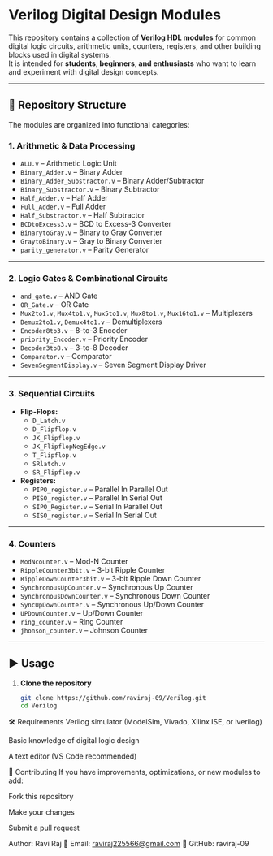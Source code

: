 # Verilog Digital Design Modules

This repository contains a collection of **Verilog HDL modules** for common digital logic circuits, arithmetic units, counters, registers, and other building blocks used in digital systems.  
It is intended for **students, beginners, and enthusiasts** who want to learn and experiment with digital design concepts.

---

## 📂 Repository Structure

The modules are organized into functional categories:

### 1. **Arithmetic & Data Processing**
- `ALU.v` – Arithmetic Logic Unit
- `Binary_Adder.v` – Binary Adder
- `Binary_Adder_Substractor.v` – Binary Adder/Subtractor
- `Binary_Substractor.v` – Binary Subtractor
- `Half_Adder.v` – Half Adder
- `Full_Adder.v` – Full Adder
- `Half_Substractor.v` – Half Subtractor
- `BCDtoExcess3.v` – BCD to Excess-3 Converter
- `BinarytoGray.v` – Binary to Gray Converter
- `GraytoBinary.v` – Gray to Binary Converter
- `parity_generator.v` – Parity Generator

---

### 2. **Logic Gates & Combinational Circuits**
- `and_gate.v` – AND Gate
- `OR_Gate.v` – OR Gate
- `Mux2to1.v`, `Mux4to1.v`, `Mux5to1.v`, `Mux8to1.v`, `Mux16to1.v` – Multiplexers
- `Demux2to1.v`, `Demux4to1.v` – Demultiplexers
- `Encoder8to3.v` – 8-to-3 Encoder
- `priority_Encoder.v` – Priority Encoder
- `Decoder3to8.v` – 3-to-8 Decoder
- `Comparator.v` – Comparator
- `SevenSegmentDisplay.v` – Seven Segment Display Driver

---

### 3. **Sequential Circuits**
- **Flip-Flops:**
  - `D_Latch.v`
  - `D_Flipflop.v`
  - `JK_Flipflop.v`
  - `JK_FlipflopNegEdge.v`
  - `T_Flipflop.v`
  - `SRlatch.v`
  - `SR_Flipflop.v`
- **Registers:**
  - `PIPO_register.v` – Parallel In Parallel Out
  - `PISO_register.v` – Parallel In Serial Out
  - `SIPO_Register.v` – Serial In Parallel Out
  - `SISO_register.v` – Serial In Serial Out

---

### 4. **Counters**
- `ModNcounter.v` – Mod-N Counter
- `RippleCounter3bit.v` – 3-bit Ripple Counter
- `RippleDownCounter3bit.v` – 3-bit Ripple Down Counter
- `SynchronousUpCounter.v` – Synchronous Up Counter
- `SynchronousDownCounter.v` – Synchronous Down Counter
- `SyncUpDownCounter.v` – Synchronous Up/Down Counter
- `UPDownCounter.v` – Up/Down Counter
- `ring_counter.v` – Ring Counter
- `jhonson_counter.v` – Johnson Counter

---

## ▶️ Usage

1. **Clone the repository**
   ```bash
   git clone https://github.com/raviraj-09/Verilog.git
   cd Verilog

🛠 Requirements
Verilog simulator (ModelSim, Vivado, Xilinx ISE, or iverilog)

Basic knowledge of digital logic design

A text editor (VS Code recommended)

🤝 Contributing
If you have improvements, optimizations, or new modules to add:

Fork this repository

Make your changes

Submit a pull request

Author: Ravi Raj
📧 Email: raviraj225566@gmail.com
📌 GitHub: raviraj-09
